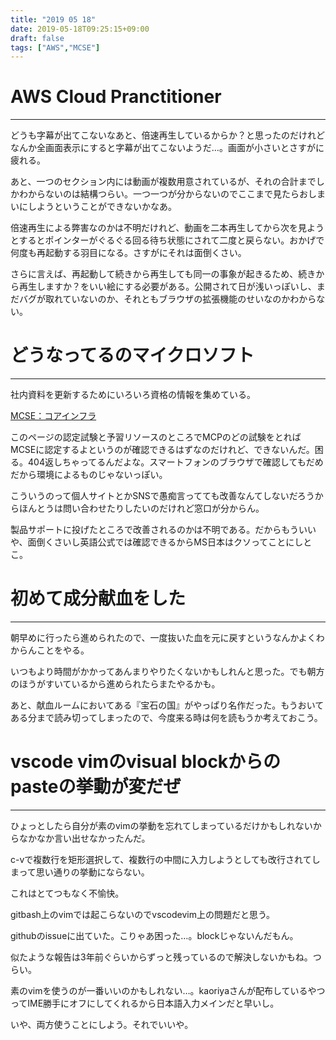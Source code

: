 ```yaml
---
title: "2019 05 18"
date: 2019-05-18T09:25:15+09:00
draft: false
tags: ["AWS","MCSE"]
---
```

# AWS Cloud Pranctitioner
---
どうも字幕が出てこないなあと、倍速再生しているからか？と思ったのだけれどなんか全画面表示にすると字幕が出てこないようだ…。画面が小さいとさすがに疲れる。

あと、一つのセクション内には動画が複数用意されているが、それの合計までしかわからないのは結構つらい。一つ一つが分からないのでここまで見たらおしまいにしようということができないかなあ。

倍速再生による弊害なのかは不明だけれど、動画を二本再生してから次を見ようとするとポインターがぐるぐる回る待ち状態にされて二度と戻らない。おかげで何度も再起動する羽目になる。さすがにそれは面倒くさい。

さらに言えば、再起動して続きから再生しても同一の事象が起きるため、続きから再生しますか？をいい絵にする必要がある。公開されて日が浅いっぽいし、まだバグが取れていないのか、それともブラウザの拡張機能のせいなのかわからない。

# どうなってるのマイクロソフト
---
社内資料を更新するためにいろいろ資格の情報を集めている。

[MCSE：コアインフラ](https://www.microsoft.com/ja-jp/learning/mcse-core-infrastructure.aspx)

このページの認定試験と予習リソースのところでMCPのどの試験をとればMCSEに認定するよというのが確認できるはずなのだけれど、できないんだ。困る。404返しちゃってるんだよな。スマートフォンのブラウザで確認してもだめだから環境によるものじゃないっぽい。

こういうのって個人サイトとかSNSで愚痴言ってても改善なんてしないだろうからほんとうは問い合わせたりしたいのだけれど窓口が分からん。

製品サポートに投げたところで改善されるのかは不明である。だからもういいや、面倒くさいし英語公式では確認できるからMS日本はクソってことにしとこ。

# 初めて成分献血をした
---
朝早めに行ったら進められたので、一度抜いた血を元に戻すというなんかよくわからんことをやる。

いつもより時間がかかってあんまりやりたくないかもしれんと思った。でも朝方のほうがすいているから進められたらまたやるかも。

あと、献血ルームにおいてある『宝石の国』がやっぱり名作だった。もうおいてある分まで読み切ってしまったので、今度来る時は何を読もうか考えておこう。

# vscode vimのvisual blockからのpasteの挙動が変だぜ
---
ひょっとしたら自分が素のvimの挙動を忘れてしまっているだけかもしれないからなかなか言い出せなかったんだ。

c-vで複数行を矩形選択して、複数行の中間に入力しようとしても改行されてしまって思い通りの挙動にならない。

これはとてつもなく不愉快。

gitbash上のvimでは起こらないのでvscodevim上の問題だと思う。

githubのissueに出ていた。こりゃあ困った…。blockじゃないんだもん。

似たような報告は3年前ぐらいからずっと残っているので解決しないかもね。つらい。

素のvimを使うのが一番いいのかもしれない…。kaoriyaさんが配布しているやつってIME勝手にオフにしてくれるから日本語入力メインだと早いし。

いや、両方使うことにしよう。それでいいや。
